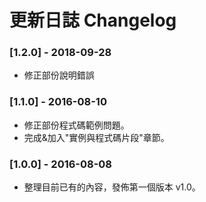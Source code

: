 # 更新日誌 Changelog

### [1.2.0] - 2018-09-28

- 修正部份說明錯誤

### [1.1.0] - 2016-08-10

- 修正部份程式碼範例問題。
- 完成&加入"實例與程式碼片段"章節。

### [1.0.0] - 2016-08-08

- 整理目前已有的內容，發佈第一個版本 v1.0。
